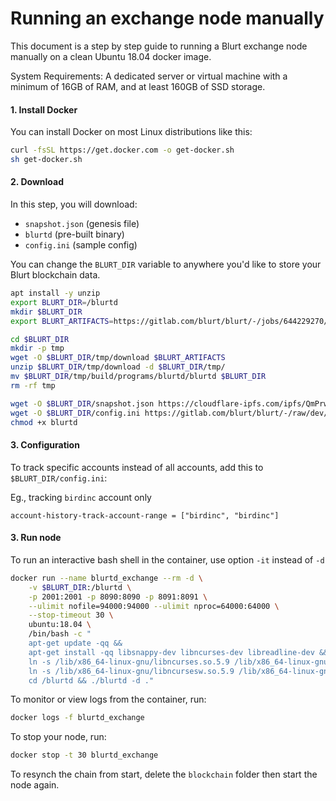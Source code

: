 # Running an exchange node manually

This document is a step by step guide to running a Blurt exchange node manually on a clean Ubuntu 18.04 docker image.

System Requirements: 
A dedicated server or virtual machine with a minimum of 16GB of RAM, and at least 160GB of SSD storage.


#### 1. Install Docker
You can install Docker on most Linux distributions like this:

```bash
curl -fsSL https://get.docker.com -o get-docker.sh
sh get-docker.sh
```


#### 2. Download 
In this step, you will download:

- `snapshot.json` (genesis file)
- `blurtd` (pre-built binary)
- `config.ini` (sample config)

You can change the `BLURT_DIR` variable to anywhere you'd like to store your Blurt blockchain data. 

```bash
apt install -y unzip
export BLURT_DIR=/blurtd
mkdir $BLURT_DIR
export BLURT_ARTIFACTS=https://gitlab.com/blurt/blurt/-/jobs/644229270/artifacts/download

cd $BLURT_DIR
mkdir -p tmp 
wget -O $BLURT_DIR/tmp/download $BLURT_ARTIFACTS 
unzip $BLURT_DIR/tmp/download -d $BLURT_DIR/tmp/ 
mv $BLURT_DIR/tmp/build/programs/blurtd/blurtd $BLURT_DIR
rm -rf tmp

wget -O $BLURT_DIR/snapshot.json https://cloudflare-ipfs.com/ipfs/QmPrwVpwe4Ya46CN9LXNnrUdWvaDLMwFetMUdpcdpjFbyu
wget -O $BLURT_DIR/config.ini https://gitlab.com/blurt/blurt/-/raw/dev/doc/exchange_config.ini
chmod +x blurtd
```

#### 3. Configuration

To track specific accounts instead of all accounts, add this to `$BLURT_DIR/config.ini`:

Eg., tracking `birdinc` account only

```
account-history-track-account-range = ["birdinc", "birdinc"]
```

#### 3. Run node

To run an interactive bash shell in the container, use option `-it` instead of `-d`

```bash
docker run --name blurtd_exchange --rm -d \
    -v $BLURT_DIR:/blurtd \
    -p 2001:2001 -p 8090:8090 -p 8091:8091 \
    --ulimit nofile=94000:94000 --ulimit nproc=64000:64000 \
    --stop-timeout 30 \
    ubuntu:18.04 \
    /bin/bash -c "
    apt-get update -qq && 
    apt-get install -qq libsnappy-dev libncurses-dev libreadline-dev && 
    ln -s /lib/x86_64-linux-gnu/libncurses.so.5.9 /lib/x86_64-linux-gnu/libncurses.so.6 && 
    ln -s /lib/x86_64-linux-gnu/libncursesw.so.5.9 /lib/x86_64-linux-gnu/libtinfo.so.6 && 
    cd /blurtd && ./blurtd -d ."
```

To monitor or view logs from the container, run:

```bash
docker logs -f blurtd_exchange
```

To stop your node, run:

```bash
docker stop -t 30 blurtd_exchange
```

To resynch the chain from start, delete the `blockchain` folder then start the node again.
